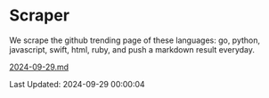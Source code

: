 # Scraper

We scrape the github trending page of these languages: go, python, javascript, swift, html, ruby, and push a markdown result everyday.

[2024-09-29.md](https://github.com/henson/Scraper/blob/master/2024-09-29.md)

Last Updated: 2024-09-29 00:00:04